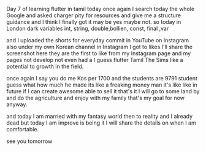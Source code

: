 Day 7 of learning flutter in tamil
today once again I search today the whole Google and asked charger pity for resources and give me a structure guidance and I think I finally got it may be yes maybe not.
so today in London dark variables int, string, double,bollien, const, final ,var 

and I uploaded the shorts for everyday commit in YouTube on Instagram also under my own Korean channel in Instagram I got to likes I'll share the screenshot here they are the first to like from my Instagram page and my pages not develop not even had a I guess flutter Tamil The Sims like a potential to growth in the field. 

once again I say you do me Kos per 1700 and the students are 9791 student guess what how much he made its like a freaking money man it's like like in future if I can create awesome able to sell it that's it I will go to some land by and do the agriculture and enjoy with my family that's my goal for now anyway. 

and today I am married with my fantasy world then to reality and I already dead but today I am improve is being it I will share the details on when I am comfortable.

see you tomorrow 